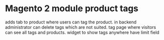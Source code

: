 # Magento 2 module product tags

adds tab to product where users can tag the product.
in backend administrator can delete tags which are not suited.
tag page where visitors can see all tags and products.
widget to show tags anywhere have limit field
